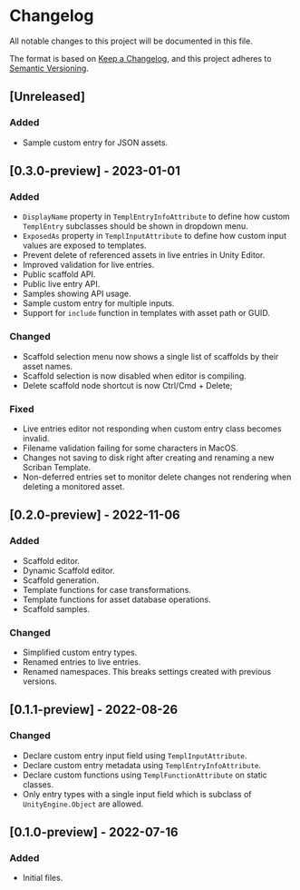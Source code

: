# Changelog

All notable changes to this project will be documented in this file.

The format is based on [Keep a Changelog](https://keepachangelog.com/en/1.0.0/),
and this project adheres to [Semantic Versioning](https://semver.org/spec/v2.0.0.html).

## [Unreleased]

### Added

- Sample custom entry for JSON assets.

## [0.3.0-preview] - 2023-01-01

### Added

- `DisplayName` property in `TemplEntryInfoAttribute` to define how custom `TemplEntry` subclasses should be shown in dropdown menu.
- `ExposedAs` property in `TemplInputAttribute` to define how custom input values are exposed to templates.
- Prevent delete of referenced assets in live entries in Unity Editor.
- Improved validation for live entries.
- Public scaffold API.
- Public live entry API.
- Samples showing API usage.
- Sample custom entry for multiple inputs.
- Support for `include` function in templates with asset path or GUID.

### Changed

- Scaffold selection menu now shows a single list of scaffolds by their asset names.
- Scaffold selection is now disabled when editor is compiling.
- Delete scaffold node shortcut is now Ctrl/Cmd + Delete;

### Fixed

- Live entries editor not responding when custom entry class becomes invalid.
- Filename validation failing for some characters in MacOS.
- Changes not saving to disk right after creating and renaming a new Scriban Template.
- Non-deferred entries set to monitor delete changes not rendering when deleting a monitored asset.

## [0.2.0-preview] - 2022-11-06

### Added

- Scaffold editor.
- Dynamic Scaffold editor.
- Scaffold generation.
- Template functions for case transformations.
- Template functions for asset database operations.
- Scaffold samples.

### Changed

- Simplified custom entry types.
- Renamed entries to live entries.
- Renamed namespaces. This breaks settings created with previous versions.

## [0.1.1-preview] - 2022-08-26

### Changed

- Declare custom entry input field using `TemplInputAttribute`.
- Declare custom entry metadata using `TemplEntryInfoAttribute`.
- Declare custom functions using `TemplFunctionAttribute` on static classes.
- Only entry types with a single input field which is subclass of `UnityEngine.Object` are allowed.

## [0.1.0-preview] - 2022-07-16

### Added

- Initial files.
